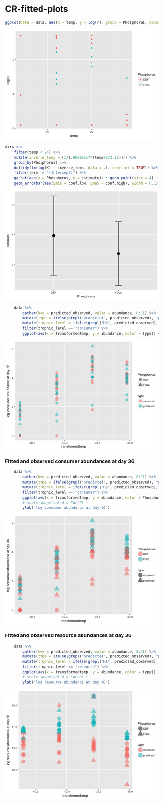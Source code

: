 # CR-fitted-plots





```r
ggplot(data = data, aes(x = temp, y = log(r), group = Phosphorus, color = Phosphorus)) + geom_point()
```

![](CR-fitted-plots_files/figure-html/unnamed-chunk-2-1.png)<!-- -->


```r
data %>% 
	filter(temp < 24) %>% 
	mutate(inverse_temp = (1/(.00008617*(temp+273.15)))) %>% 
	group_by(Phosphorus) %>% 
	do(tidy(lm(log(K) ~ inverse_temp, data = .), conf.int = TRUE)) %>%
	filter(term != "(Intercept)") %>%
	ggplot(aes(x = Phosphorus, y = estimate)) + geom_point(size = 4) + 
	geom_errorbar(aes(ymin = conf.low, ymax = conf.high), width = 0.1)
```

![](CR-fitted-plots_files/figure-html/unnamed-chunk-3-1.png)<!-- -->




```r
	data %>% 
		gather(key = predicted_observed, value = abundance, 8:11) %>%
		mutate(type = ifelse(grepl("predicted", predicted_observed), "predicted", "observed")) %>% 
		mutate(trophic_level = ifelse(grepl("H$", predicted_observed), "consumer", "resource")) %>% 
		filter(trophic_level == "consumer") %>% 
		ggplot(aes(x = transformedtemp, y = abundance, color = type)) + geom_point(aes(shape = Phosphorus, fill = type), size = 4, alpha = 0.5) + ylab("log consumer abundance at day 36")
```

![](CR-fitted-plots_files/figure-html/unnamed-chunk-5-1.png)<!-- -->

### Fitted and observed consumer abundances at day 36

```r
	data %>% 
		gather(key = predicted_observed, value = abundance, 8:11) %>%
		mutate(type = ifelse(grepl("predicted", predicted_observed), "predicted", "observed")) %>% 
		mutate(trophic_level = ifelse(grepl("H$", predicted_observed), "consumer", "resource")) %>% 
		filter(trophic_level == "consumer") %>% 
		ggplot(aes(x = transformedtemp, y = abundance, color = Phosphorus)) + geom_point(aes(shape = type), size = 6, alpha = 0.5) + 
		# scale_shape(solid = FALSE) +
		ylab("log consumer abundance at day 36")
```

![](CR-fitted-plots_files/figure-html/unnamed-chunk-6-1.png)<!-- -->

### Fitted and observed resource abundances at day 36

```r
	data %>% 
		gather(key = predicted_observed, value = abundance, 8:11) %>%
		mutate(type = ifelse(grepl("predicted", predicted_observed), "predicted", "observed")) %>% 
		mutate(trophic_level = ifelse(grepl("H$", predicted_observed), "consumer", "resource")) %>% 
		filter(trophic_level == "resource") %>% 
		ggplot(aes(x = transformedtemp, y = abundance, color = type)) + geom_point(aes(shape = Phosphorus), size = 6, alpha = 0.5) + 
		# scale_shape(solid = FALSE) +
		ylab("log resource abundance at day 36")
```

![](CR-fitted-plots_files/figure-html/unnamed-chunk-7-1.png)<!-- -->
